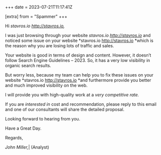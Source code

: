 +++
date = 2023-07-21T11:17:41Z

[extra]
from = "Spammer"
+++

Hi *stavros.io <http://stavros.io>,*

I was just browsing through your website *stavros.io <http://stavros.io>* and
noticed  some issue on your website *stavros.io <http://stavros.io> *which
is the reason why you are losing lots of traffic and sales.

Your website is good in terms of design and content. However, it doesn’t
follow Search Engine Guidelines – 2023. So, it has a very low visibility in
organic search results.

But worry less, because my team can help you to fix these issues on your
website *stavros.io <http://stavros.io> *and furthermore provide you better
and much improved visibility on the web.

I will provide you with high-quality work at a *very competitive rate.*

If you are *interested in* cost and recommendation, please reply to this
email and one of our consultants will share the detailed proposal.

Looking forward to hearing from you.

Have a Great Day.

Regards,

*John Miller,*| (Analyst)
